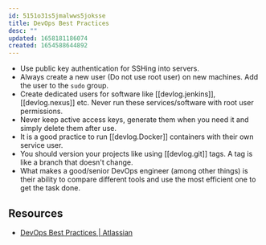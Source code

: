```yaml
---
id: 5151o31s5jmalwws5joksse
title: DevOps Best Practices
desc: ""
updated: 1658181186074
created: 1654588644892
---
```


- Use public key authentication for SSHing into servers.
- Always create a new user (Do not use root user) on new machines. Add the user to the `sudo` group.
- Create dedicated users for software like [[devlog.jenkins]], [[devlog.nexus]] etc. Never run these services/software with root user permissions.
- Never keep active access keys, generate them when you need it and simply delete them after use.
- It is a good practice to run [[devlog.Docker]] containers with their own service user.
- You should version your projects like using [[devlog.git]] tags. A tag is like a branch that doesn't change.
- What makes a good/senior DevOps engineer (among other things) is their ability to compare different tools and use the most efficient one to get the task done.

## Resources

- [DevOps Best Practices | Atlassian](https://www.atlassian.com/devops/what-is-devops/devops-best-practices)
